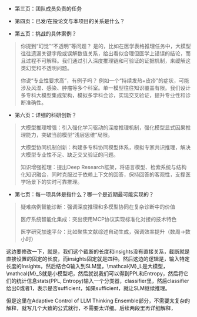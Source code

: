 - 第三页：团队成员负责的任务

- 第四页：已发/在投论文与本项目的关系是什么？

- 第五页：挑战的具体案例？

> 你提到“幻觉”“不透明”等问题？
> 是的，比如在医学表格推理任务中，大模型往往遗漏关键字段或误解数值关系，给出看似合理但医学上错误的结论，而且过程不可解释。我们通过引入深度推理链和可验证的证据机制，来缓解这类幻觉和不透明问题。
> 
> 你说“专业性要求高”，有例子吗？
> 例如一个“持续发热+皮疹”的症状，可能涉及风湿、感染、肿瘤等多个科室。单一模型往往知识覆盖有限。我们设计多专科大模型集成架构，模拟多学科会诊，实现交叉验证，提升专业性和诊断准确性。

- 第六页：详细的科研创新？

> 大模型推理增强：引入强化学习驱动的深度推理机制，强化模型显式因果推理能力，突破当前模型“浅层思维”局限。
> 
> 大模型协同机制创新：构建多专科协同模型体系，模拟专家共识推理，解决大模型专业性不足、缺乏交叉验证的问题。
> 
> 知识增强推理：提出Deep Research框架，将语言模型、检索系统与结构化知识融合，同时克服过于依赖上下文的回答，保持回答的客观性，支撑医学场景下的实时可靠推理。

- 第七页：每一项具体是指什么？哪一个是近期最可能实现的？

> 疑难病例智能诊断：强调深度推理和多模型协同在复杂诊断中的价值
> 
> 医疗系统智能化集成：突出使用MCP协议实现标准化对接的技术特色
> 
> 医学研究加速平台：比如聚焦文献综述自动生成，强调效率提升（数周→数小时）

这边要修改一下，就是，我们这个截断的长度和insights没有直接关系，截断就是直接设置的固定的长度，而insights固定就是四种。然后这边的逻辑是，输入特定长度的Insights，然后结合Q输入到SLM里，\mathcal{M}_L是大模型，\mathcal{M}_S就是小模型吧，然后就说我们可以得到PPL和Entropy，然后将它们的统计信息stats(PPL, Entropy)输入一个分类器，classifier里，然后classifier给出0或者1，表示是否sufficient，如果sufficient，就让SLM继续推理。

但是这里在Adaptive Control of LLM Thinking Ensemble部分，不需要太复杂的解释，就写几个大致的公式就行，不需要太详细。后续两段里再详细解释，